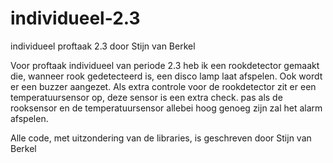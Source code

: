 # individueel-2.3
individueel proftaak 2.3 door Stijn van Berkel

Voor proftaak individueel van periode 2.3 heb ik een rookdetector gemaakt die, wanneer rook gedetecteerd is, een disco lamp laat afspelen. 
Ook wordt er een buzzer aangezet. Als extra controle voor de rookdetector zit er een temperatuursensor op, deze sensor is een extra check. 
pas als de rooksensor en de temperatuursensor allebei hoog genoeg zijn zal het alarm afspelen. 

Alle code, met uitzondering van de libraries, is geschreven door Stijn van Berkel
